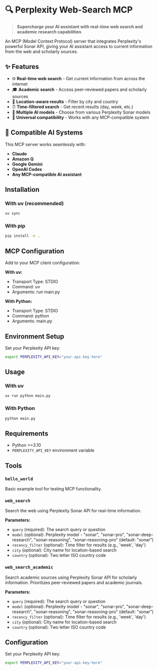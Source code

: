 # 🔍 Perplexity Web-Search MCP

> **Supercharge your AI assistant with real-time web search and academic research capabilities**

An MCP (Model Context Protocol) server that integrates Perplexity's powerful Sonar API, giving your AI assistant access to current information from the web and scholarly sources.

## ✨ Features

- 🌐 **Real-time web search** - Get current information from across the internet
- 🎓 **Academic search** - Access peer-reviewed papers and scholarly sources  
- 📍 **Location-aware results** - Filter by city and country
- ⏰ **Time-filtered search** - Get recent results (day, week, etc.)
- 🧠 **Multiple AI models** - Choose from various Perplexity Sonar models
- 🔌 **Universal compatibility** - Works with any MCP-compatible system

## 🤖 Compatible AI Systems

This MCP server works seamlessly with:
- **Claude** 
- **Amazon Q**
- **Google Gemini**
- **OpenAI Codex**
- **Any MCP-compatible AI assistant**

## Installation

### With uv (recommended)
```bash
uv sync
```

### With pip
```bash
pip install -e .
```

## MCP Configuration

Add to your MCP client configuration:

**With uv:**
- Transport Type: STDIO  
- Command: uv  
- Arguments: run main.py

**With Python:**
- Transport Type: STDIO  
- Command: python  
- Arguments: main.py

## Environment Setup

Set your Perplexity API key:
```bash
export PERPLEXITY_API_KEY="your-api-key-here"
```

## Usage

### With uv
```bash
uv run python main.py
```

### With Python
```bash
python main.py
```

## Requirements

- Python >=3.10
- `PERPLEXITY_API_KEY` environment variable

## Tools

### `hello_world`
Basic example tool for testing MCP functionality.

### `web_search`
Search the web using Perplexity Sonar API for real-time information.

**Parameters:**
- `query` (required): The search query or question
- `model` (optional): Perplexity model - "sonar", "sonar-pro", "sonar-deep-research", "sonar-reasoning", "sonar-reasoning-pro" (default: "sonar")
- `recency_filter` (optional): Time filter for results (e.g., 'week', 'day')
- `city` (optional): City name for location-based search
- `country` (optional): Two letter ISO country code

### `web_search_academic`
Search academic sources using Perplexity Sonar API for scholarly information. Prioritizes peer-reviewed papers and academic journals.

**Parameters:**
- `query` (required): The search query or question
- `model` (optional): Perplexity model - "sonar", "sonar-pro", "sonar-deep-research", "sonar-reasoning", "sonar-reasoning-pro" (default: "sonar")
- `recency_filter` (optional): Time filter for results (e.g., 'week', 'day')
- `city` (optional): City name for location-based search
- `country` (optional): Two letter ISO country code

## Configuration

Set your Perplexity API key:
```bash
export PERPLEXITY_API_KEY="your-api-key-here"
```
